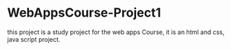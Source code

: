 # WebAppsCourse-Project1

this project is a study project for the web apps Course, it is an html and css, java script project.

